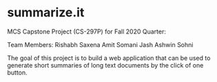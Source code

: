 # summarize.it
MCS Capstone Project (CS-297P) for Fall 2020 Quarter:

Team Members:
Rishabh Saxena
Amit Somani
Jash Ashwin Sohni

The goal of this project is to build a web application that can be used to generate short summaries of long text documents by the click of one button.

